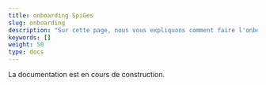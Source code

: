 ```yaml
---
title: onboarding SpiGes
slug: onboarding
description: "Sur cette page, nous vous expliquons comment faire l'onboarding à SpiGes"
keywords: []
weight: 50
type: docs
---
```


La documentation est en cours de construction.